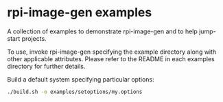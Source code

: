 # rpi-image-gen examples

A collection of examples to demonstrate rpi-image-gen and to help jump-start projects.

To use, invoke rpi-image-gen specifying the example directory along with other applicable attributes. Please refer to the README in each examples directory for further details.

Build a default system specifying particular options:

```bash
./build.sh -o examples/setoptions/my.options
```
